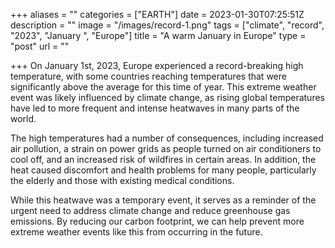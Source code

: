 +++
aliases = ""
categories = ["EARTH"]
date = 2023-01-30T07:25:51Z
description = ""
image = "/images/record-1.png"
tags = ["climate", "record", "2023", "January ", "Europe"]
title = "A warm January in Europe"
type = "post"
url = ""

+++
On January 1st, 2023, Europe experienced a record-breaking high temperature, with some countries reaching temperatures that were significantly above the average for this time of year. This extreme weather event was likely influenced by climate change, as rising global temperatures have led to more frequent and intense heatwaves in many parts of the world.

The high temperatures had a number of consequences, including increased air pollution, a strain on power grids as people turned on air conditioners to cool off, and an increased risk of wildfires in certain areas. In addition, the heat caused discomfort and health problems for many people, particularly the elderly and those with existing medical conditions.

While this heatwave was a temporary event, it serves as a reminder of the urgent need to address climate change and reduce greenhouse gas emissions. By reducing our carbon footprint, we can help prevent more extreme weather events like this from occurring in the future.
